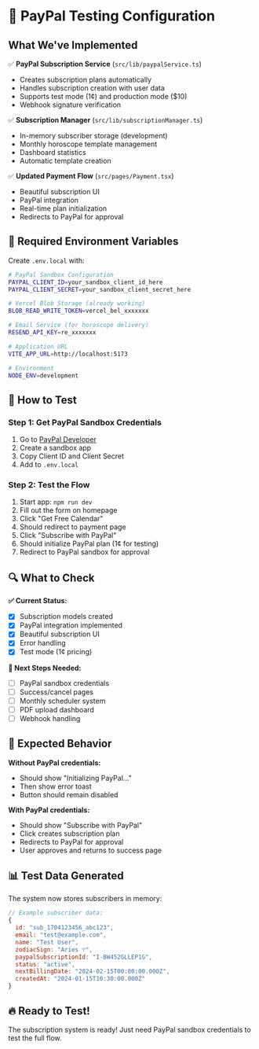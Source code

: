 # 🧪 PayPal Testing Configuration

## What We've Implemented

✅ **PayPal Subscription Service** (`src/lib/paypalService.ts`)
- Creates subscription plans automatically
- Handles subscription creation with user data
- Supports test mode (1¢) and production mode ($10)
- Webhook signature verification

✅ **Subscription Manager** (`src/lib/subscriptionManager.ts`)  
- In-memory subscriber storage (development)
- Monthly horoscope template management
- Dashboard statistics
- Automatic template creation

✅ **Updated Payment Flow** (`src/pages/Payment.tsx`)
- Beautiful subscription UI
- PayPal integration
- Real-time plan initialization
- Redirects to PayPal for approval

## 🔧 Required Environment Variables

Create `.env.local` with:

```bash
# PayPal Sandbox Configuration
PAYPAL_CLIENT_ID=your_sandbox_client_id_here
PAYPAL_CLIENT_SECRET=your_sandbox_client_secret_here

# Vercel Blob Storage (already working)
BLOB_READ_WRITE_TOKEN=vercel_bel_xxxxxxx

# Email Service (for horoscope delivery)
RESEND_API_KEY=re_xxxxxxx

# Application URL
VITE_APP_URL=http://localhost:5173

# Environment
NODE_ENV=development
```

## 🎯 How to Test

### Step 1: Get PayPal Sandbox Credentials
1. Go to [PayPal Developer](https://developer.paypal.com/)
2. Create a sandbox app
3. Copy Client ID and Client Secret
4. Add to `.env.local`

### Step 2: Test the Flow
1. Start app: `npm run dev`
2. Fill out the form on homepage
3. Click "Get Free Calendar" 
4. Should redirect to payment page
5. Click "Subscribe with PayPal"
6. Should initialize PayPal plan (1¢ for testing)
7. Redirect to PayPal sandbox for approval

## 🔍 What to Check

**✅ Current Status:**
- [x] Subscription models created
- [x] PayPal integration implemented
- [x] Beautiful subscription UI
- [x] Error handling
- [x] Test mode (1¢ pricing)

**🚧 Next Steps Needed:**
- [ ] PayPal sandbox credentials
- [ ] Success/cancel pages
- [ ] Monthly scheduler system
- [ ] PDF upload dashboard
- [ ] Webhook handling

## 🐛 Expected Behavior

**Without PayPal credentials:**
- Should show "Initializing PayPal..." 
- Then show error toast
- Button should remain disabled

**With PayPal credentials:**
- Should show "Subscribe with PayPal"
- Click creates subscription plan
- Redirects to PayPal for approval
- User approves and returns to success page

## 📊 Test Data Generated

The system now stores subscribers in memory:
```javascript
// Example subscriber data:
{
  id: "sub_1704123456_abc123",
  email: "test@example.com", 
  name: "Test User",
  zodiacSign: "Aries ♈",
  paypalSubscriptionId: "I-BW452GLLEP1G",
  status: "active",
  nextBillingDate: "2024-02-15T00:00:00.000Z",
  createdAt: "2024-01-15T10:30:00.000Z"
}
```

## 🔥 Ready to Test!

The subscription system is ready! Just need PayPal sandbox credentials to test the full flow. 